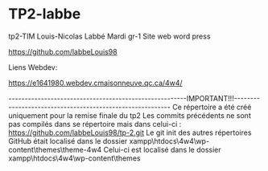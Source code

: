 # TP2-labbe

tp2-TIM Louis-Nicolas Labbé Mardi gr-1 Site web word press

https://github.com/labbeLouis98

Liens Webdev:

https://e1641980.webdev.cmaisonneuve.qc.ca/4w4/

-------------------------------------------------------IMPORTANT!!!----------------------------------------------------------
Ce répertoire a été créé uniquement pour la remise finale du tp2 
Les commits précédents ne sont pas compilés dans se répertoire mais dans celui-ci : https://github.com/labbeLouis98/tp-2.git
Le git init des autres répertoires GitHub était localisé dans le dossier xampp\htdocs\4w4\wp-content\themes\theme-4w4
Celui-ci est localisé dans le dossier xampp\htdocs\4w4\wp-content\themes
